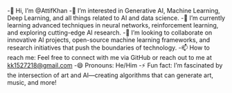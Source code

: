 -👋 Hi, I’m @AttifKhan
-👀 I’m interested in Generative AI, Machine Learning, Deep Learning, and all things related to AI and data science.
-🌱 I’m currently learning advanced techniques in neural networks, reinforcement learning, and exploring cutting-edge AI research.
-💞️ I’m looking to collaborate on innovative AI projects, open-source machine learning frameworks, and research initiatives that push the boundaries of technology.
-📫 How to reach me: Feel free to connect with me via GitHub or reach out to me at kk1527218@gmail.com
-😄 Pronouns: He/Him
-⚡ Fun fact: I’m fascinated by the intersection of art and AI—creating algorithms that can generate art, music, and more!


